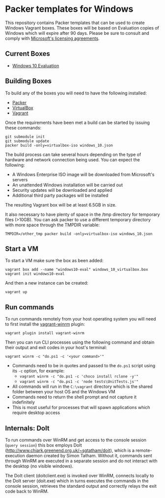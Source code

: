 # Packer templates for Windows

This repository contains Packer templates that can be used to create Windows Vagrant boxes. These boxes will be based on Evaluation copies of Windows which will expire after 90 days. Please be sure to consult and comply with [Microsoft's licensing agreements](https://www.microsoft.com/en-us/evalcenter/evaluate-windows-10-enterprise).

## Current Boxes

* [Windows 10 Evaluation](https://atlas.hashicorp.com/inclusivedesign/boxes/windows10-eval)

## Building Boxes

To build any of the boxes you will need to have the following installed:

* [Packer](https://www.packer.io/)
* [VirtualBox](https://www.virtualbox.org/)
* [Vagrant](https://www.vagrantup.com/)

Once the requirements have been met a build can be started by issuing these commands:

```
git submodule init
git submodule update
packer build -only=virtualbox-iso windows_10.json
```

The build process can take several hours depending on the type of hardware and network connection being used. You can expect the following:
* A Windows Enterprise ISO image will be downloaded from Microsoft's servers
* An unattended Windows installation will be carried out
* Security updates will be downloaded and applied
* Additional third party packages will be installed

The resulting Vagrant box will be at least 6.5GB in size. 

It also necessary to have plenty of space in the /tmp directory for temporary files (>10GB). You can ask packer to use a different temporary directory with more space through the TMPDIR variable:

```
TMPDIR=/other_tmp packer build -only=virtualbox-iso windows_10.json
```

## Start a VM 

To start a VM make sure the box as been added:

```
vagrant box add --name "windows10-eval" windows_10_virtualbox.box
vagrant init windows10-eval
```

And then a new instance can be created:

```
vagrant up
```

## Run commands

To run commands remotely from your host operating system you will need to first install the [vagrant-winrm](https://github.com/criteo/vagrant-winrm) plugin:

```
vagrant plugin install vagrant-winrm
```

Then you can run CLI processes using the following command and obtain their output and exit codes in your host's terminal:

```
vagrant winrm -c "do.ps1 -c '<your command>'"
```

* Commands need to be in quotes and passed to the ``do.ps1`` script using its ``-c`` option, for example: 
  * ``vagrant winrm -c "do.ps1 -c 'choco install rclone -y'"``
  * ``vagrant winrm -c "do.ps1 -c 'node tests\UnitTests.js'"``
* All commands will run in the ``C:\vagrant`` directory which is the shared folder between your host OS and the Windows VM
* Commands need to return the shell prompt and not capture it indefinitely
* This is most useful for processes that will spawn applications which require desktop access


## Internals: DoIt

To run commands over WinRM and get access to the console session (`query session`) this box employs DoIt (http://www.chiark.greenend.org.uk/~sgtatham/doit), which is a remote-execution daemon created by Simon Tatham. Without it, commands sent through WinRM are executed in a separate session and do not interact with the desktop (no visible windows).

The DoIt client (doitclient.exe) is invoked over WinRM, connects locally to the DoIt server (doit.exe) which in turns executes the commands in the console session, retrieves the standard output and correctly relays the exit code back to WinRM.
